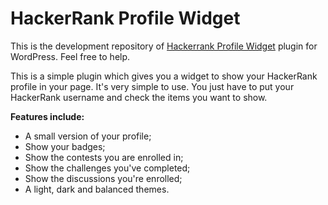# HackerRank Profile Widget

This is the development repository of [Hackerrank Profile Widget][1] plugin for WordPress. Feel free to help.

This is a simple plugin which gives you a widget to show your HackerRank profile in your page. It's very simple to use. You just have to put your HackerRank username and check the items you want to show.

**Features include:**

* A small version of your profile;
* Show your badges;
* Show the contests you are enrolled in;
* Show the challenges you've completed;
* Show the discussions you're enrolled;
* A light, dark and balanced themes.

[1]: https://wordpress.org/plugins/hackerrank-profile-widget/